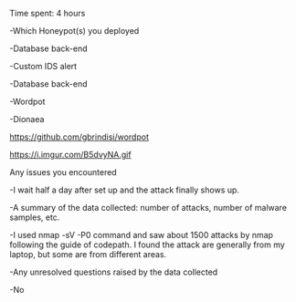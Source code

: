 Time spent: 4 hours

-Which Honeypot(s) you deployed

-Database back-end

-Custom IDS alert 
 
-Database back-end

-Wordpot 

-Dionaea

https://github.com/gbrindisi/wordpot

https://i.imgur.com/B5dvyNA.gif

Any issues you encountered

-I wait half a day after set up and the attack finally shows up.

-A summary of the data collected: number of attacks, number of malware samples, etc.

-I used nmap -sV -P0 command and saw about 1500 attacks by nmap following the guide of codepath. I found the attack are generally from
my laptop, but some are from different areas. 

-Any unresolved questions raised by the data collected

-No

